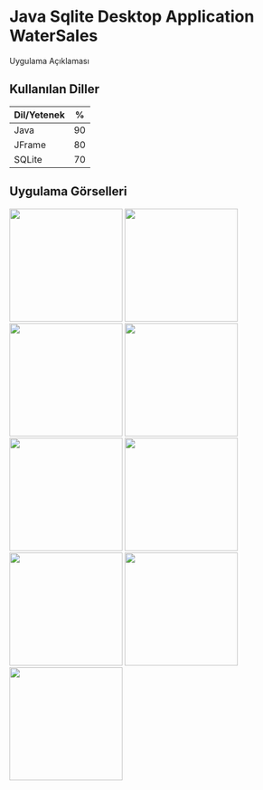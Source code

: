 # Java Sqlite Desktop Application WaterSales

Uygulama Açıklaması

## Kullanılan Diller

| Dil/Yetenek | % |
| ------------- |:-------------:|
| Java | 90 |
| JFrame | 80 |
| SQLite | 70 |

## Uygulama Görselleri
<p>
<a href="https://github.com/Sahsanem/Java-Sqlite-Desktop-Application-Water-Sales/blob/main/g%C3%B6rseller/SuSat%C4%B1sOtomasyonu-page-2.jpg" target="_blank">
<img src="https://github.com/Sahsanem/Java-Sqlite-Desktop-Application-Water-Sales/blob/main/g%C3%B6rseller/SuSat%C4%B1sOtomasyonu-page-2.jpg" width="200" style="max-width:100%;"></a>
  
<a href="https://github.com/Sahsanem/Java-Sqlite-Desktop-Application-Water-Sales/blob/main/g%C3%B6rseller/SuSat%C4%B1sOtomasyonu-page-3.jpg" target="_blank">
<img src="https://github.com/Sahsanem/Java-Sqlite-Desktop-Application-Water-Sales/blob/main/g%C3%B6rseller/SuSat%C4%B1sOtomasyonu-page-3.jpg" width="200" style="max-width:100%;"></a>
    
<a href="https://github.com/Sahsanem/Java-Sqlite-Desktop-Application-Water-Sales/blob/main/g%C3%B6rseller/SuSat%C4%B1sOtomasyonu-page-4.jpg" target="_blank">
<img src="https://github.com/Sahsanem/Java-Sqlite-Desktop-Application-Water-Sales/blob/main/g%C3%B6rseller/SuSat%C4%B1sOtomasyonu-page-4.jpg" width="200" style="max-width:100%;"></a>
      
<a href="https://github.com/Sahsanem/Java-Sqlite-Desktop-Application-Water-Sales/blob/main/g%C3%B6rseller/SuSat%C4%B1sOtomasyonu-page-5.jpg" target="_blank">
<img src="https://github.com/Sahsanem/Java-Sqlite-Desktop-Application-Water-Sales/blob/main/g%C3%B6rseller/SuSat%C4%B1sOtomasyonu-page-5.jpg" width="200" style="max-width:100%;"></a>
  
<a href="https://github.com/Sahsanem/Java-Sqlite-Desktop-Application-Water-Sales/blob/main/g%C3%B6rseller/SuSat%C4%B1sOtomasyonu-page-6.jpg" target="_blank">
<img src="https://github.com/Sahsanem/Java-Sqlite-Desktop-Application-Water-Sales/blob/main/g%C3%B6rseller/SuSat%C4%B1sOtomasyonu-page-6.jpg" width="200" style="max-width:100%;"></a>
   
<a href="https://github.com/Sahsanem/Java-Sqlite-Desktop-Application-Water-Sales/blob/main/g%C3%B6rseller/SuSat%C4%B1sOtomasyonu-page-7.jpg" target="_blank">
<img src="https://github.com/Sahsanem/Java-Sqlite-Desktop-Application-Water-Sales/blob/main/g%C3%B6rseller/SuSat%C4%B1sOtomasyonu-page-7.jpg" width="200" style="max-width:100%;"></a>
      
<a href="https://github.com/Sahsanem/Java-Sqlite-Desktop-Application-Water-Sales/blob/main/g%C3%B6rseller/SuSat%C4%B1sOtomasyonu-page-8.jpg" target="_blank">
<img src="https://github.com/Sahsanem/Java-Sqlite-Desktop-Application-Water-Sales/blob/main/g%C3%B6rseller/SuSat%C4%B1sOtomasyonu-page-8.jpg" width="200" style="max-width:100%;"></a>
        
<a href="https://github.com/Sahsanem/Java-Sqlite-Desktop-Application-Water-Sales/blob/main/g%C3%B6rseller/SuSat%C4%B1sOtomasyonu-page-9.jpg" target="_blank">
<img src="https://github.com/Sahsanem/Java-Sqlite-Desktop-Application-Water-Sales/blob/main/g%C3%B6rseller/SuSat%C4%B1sOtomasyonu-page-9.jpg" width="200" style="max-width:100%;"></a>
          
<a href="https://github.com/Sahsanem/Java-Sqlite-Desktop-Application-Water-Sales/blob/main/g%C3%B6rseller/SuSat%C4%B1sOtomasyonu-page-10.jpg" target="_blank">
<img src="https://github.com/Sahsanem/Java-Sqlite-Desktop-Application-Water-Sales/blob/main/g%C3%B6rseller/SuSat%C4%B1sOtomasyonu-page-10.jpg" width="200" style="max-width:100%;"></a>
  
  </p>
